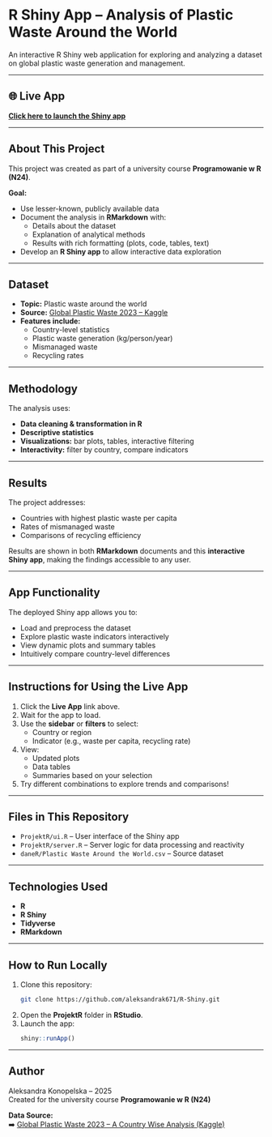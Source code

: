 # R Shiny App – Analysis of Plastic Waste Around the World

An interactive R Shiny web application for exploring and analyzing a dataset on global plastic waste generation and management.

---

## 🌐 Live App

[**Click here to launch the Shiny app**](https://aleksandrak67.shinyapps.io/projektr/)

---

## About This Project

This project was created as part of a university course **Programowanie w R (N24)**.  

**Goal:**  
- Use lesser-known, publicly available data  
- Document the analysis in **RMarkdown** with:
  - Details about the dataset
  - Explanation of analytical methods
  - Results with rich formatting (plots, code, tables, text)  
- Develop an **R Shiny app** to allow interactive data exploration

---

## Dataset

- **Topic:** Plastic waste around the world
- **Source:** [Global Plastic Waste 2023 – Kaggle](https://www.kaggle.com/datasets/prajwaldongre/global-plastic-waste-2023-a-country-wise-analysis)
- **Features include:**
  - Country-level statistics
  - Plastic waste generation (kg/person/year)
  - Mismanaged waste
  - Recycling rates

---

## Methodology

The analysis uses:  
- **Data cleaning & transformation in R**  
- **Descriptive statistics**  
- **Visualizations:** bar plots, tables, interactive filtering  
- **Interactivity:** filter by country, compare indicators  

---

## Results

The project addresses:  
- Countries with highest plastic waste per capita  
- Rates of mismanaged waste  
- Comparisons of recycling efficiency  

Results are shown in both **RMarkdown** documents and this **interactive Shiny app**, making the findings accessible to any user.

---

## App Functionality

The deployed Shiny app allows you to:
- Load and preprocess the dataset
- Explore plastic waste indicators interactively
- View dynamic plots and summary tables
- Intuitively compare country-level differences

---

## Instructions for Using the Live App

1. Click the **Live App** link above.  
2. Wait for the app to load.  
3. Use the **sidebar** or **filters** to select:
   - Country or region
   - Indicator (e.g., waste per capita, recycling rate)
4. View:
   - Updated plots
   - Data tables
   - Summaries based on your selection
5. Try different combinations to explore trends and comparisons!

---

## Files in This Repository

- `ProjektR/ui.R` – User interface of the Shiny app
- `ProjektR/server.R` – Server logic for data processing and reactivity
- `daneR/Plastic Waste Around the World.csv` – Source dataset

---

## Technologies Used

- **R**
- **R Shiny**
- **Tidyverse**
- **RMarkdown**

---

## How to Run Locally

1. Clone this repository:
    ```bash
    git clone https://github.com/aleksandrak671/R-Shiny.git
    ```
2. Open the **ProjektR** folder in **RStudio**.
3. Launch the app:
    ```R
    shiny::runApp()
    ```

---

## Author

Aleksandra Konopelska – 2025  
Created for the university course **Programowanie w R (N24)**  

**Data Source:**  
➡️ [Global Plastic Waste 2023 – A Country Wise Analysis (Kaggle)](https://www.kaggle.com/datasets/prajwaldongre/global-plastic-waste-2023-a-country-wise-analysis)
